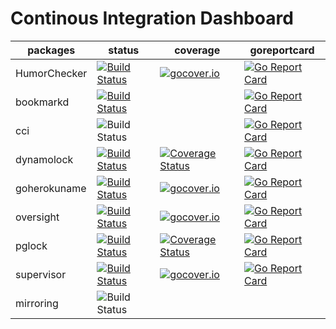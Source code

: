 Continous Integration Dashboard
===============================

|packages   | status                                                                                                                            |coverage|goreportcard|
|------------|-----------------------------------------------------------------------------------------------------------------------------------|--------|------------|
|HumorChecker|[![Build Status](https://travis-ci.org/cirello-io/HumorChecker.svg?branch=master)](https://travis-ci.org/cirello-io/HumorChecker)  |[![gocover.io](https://gocover.io/_badge/cirello.io/HumorChecker)](https://gocover.io/cirello.io/HumorChecker)|[![Go Report Card](https://goreportcard.com/badge/github.com/cirello-io/HumorChecker)](https://goreportcard.com/report/github.com/cirello-io/HumorChecker)|
|bookmarkd   |[![Build Status](https://travis-ci.org/cirello-io/bookmarkd.svg?branch=master)](https://travis-ci.org/cirello-io/bookmarkd)        ||[![Go Report Card](https://goreportcard.com/badge/github.com/cirello-io/bookmarkd)](https://goreportcard.com/report/github.com/cirello-io/bookmarkd)|
|cci         |![Build Status](https://badge.cirello.io/badge/ucirello/cci?update)                                                                ||[![Go Report Card](https://goreportcard.com/badge/github.com/cirello-io/cci)](https://goreportcard.com/report/github.com/cirello-io/cci)|
|dynamolock  |[![Build Status](https://travis-ci.org/cirello-io/dynamolock.svg?branch=master)](https://travis-ci.org/cirello-io/dynamolock)      |[![Coverage Status](https://coveralls.io/repos/github/cirello-io/dynamolock/badge.svg?branch=master)](https://coveralls.io/github/cirello-io/dynamolock?branch=master)|[![Go Report Card](https://goreportcard.com/badge/github.com/cirello-io/dynamolock)](https://goreportcard.com/report/github.com/cirello-io/dynamolock)|
|goherokuname|[![Build Status](https://travis-ci.org/cirello-io/goherokuname.svg?branch=master)](https://travis-ci.org/cirello-io/goherokuname)  |[![gocover.io](https://gocover.io/_badge/cirello.io/goherokuname)](https://gocover.io/cirello.io/goherokuname)|[![Go Report Card](https://goreportcard.com/badge/github.com/cirello-io/goherokuname)](https://goreportcard.com/report/github.com/cirello-io/goherokuname)|
|oversight   |[![Build Status](https://travis-ci.org/cirello-io/oversight.svg?branch=master)](https://travis-ci.org/cirello-io/oversight)        |[![gocover.io](https://gocover.io/_badge/cirello.io/oversight)](https://gocover.io/cirello.io/oversight)|[![Go Report Card](https://goreportcard.com/badge/github.com/cirello-io/oversight)](https://goreportcard.com/report/github.com/cirello-io/oversight)|
|pglock      |[![Build Status](https://travis-ci.org/cirello-io/pglock.svg?branch=master)](https://travis-ci.org/cirello-io/pglock)              |[![Coverage Status](https://coveralls.io/repos/github/cirello-io/pglock/badge.svg?branch=master)](https://coveralls.io/github/cirello-io/pglock?branch=master)|[![Go Report Card](https://goreportcard.com/badge/github.com/cirello-io/pglock)](https://goreportcard.com/report/github.com/cirello-io/pglock)|
|supervisor  |[![Build Status](https://travis-ci.org/cirello-io/supervisor.svg?branch=master)](https://travis-ci.org/cirello-io/supervisor)      |[![gocover.io](https://gocover.io/_badge/cirello.io/supervisor)](https://gocover.io/cirello.io/supervisor)|[![Go Report Card](https://goreportcard.com/badge/github.com/cirello-io/supervisor)](https://goreportcard.com/report/github.com/cirello-io/supervisor)|
|mirroring   |![Build Status](https://badge.cirello.io/badge/cirello-io/public?update)                                                             |
